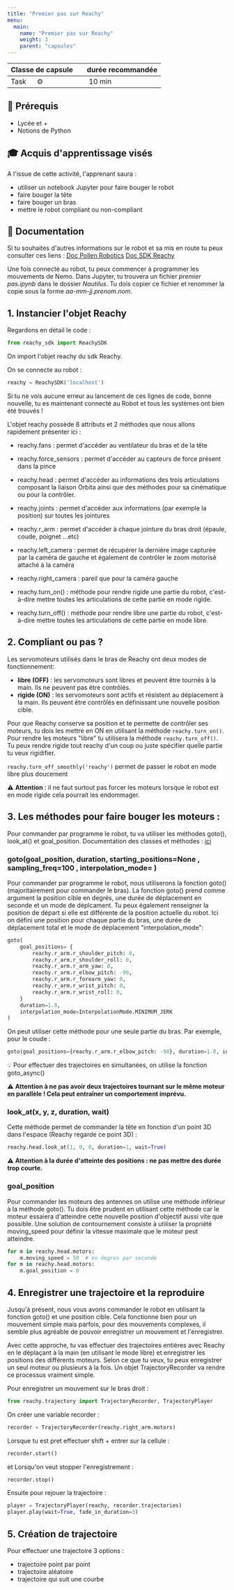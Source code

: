 ```yaml
---
title: "Premier pas sur Reachy"
menu:
  main:
    name: "Premier pas sur Reachy"
    weight: 3
    parent: "capsules"
---
```


| Classe de capsule  | &emsp;durée recommandée |
|:-------------------|:------------------|
| Task  &emsp;  ⚙️  |&emsp; 10 min      |


## 🎒 Prérequis

- Lycée et +
- Notions de Python

## 🎓 Acquis d'apprentissage visés 
A l'issue de cette activité, l'apprenant saura : 
* utiliser un notebook Jupyter pour faire bouger le robot 
* faire bouger la tête 
* faire bouger un bras  
* mettre le robot compliant ou non-compliant


## 📗 Documentation

Si tu souhaites d'autres informations sur le robot et sa mis en route tu peux consulter ces liens :
[Doc Pollen Robotics](https://pollen-robotics.github.io/reachy-2019-docs/docs/program-your-robot/)
[Doc SDK Reachy](https://pollen-robotics.github.io/reachy-sdk/index.html)


Une fois connecté au robot, tu peux commencer à programmer les mouvements de Nemo. 
Dans Jupyter, tu trouvera un fichier *premier pas.ipynb* dans le dossier *Nautilus*. Tu dois copier ce fichier et renommer la copie sous la forme *aa-mm-jj.prenom.nom*. 

## 1. Instancier l'objet Reachy 

Regardons en détail le code :

```python 
from reachy_sdk import ReachySDK
```  
On import l'objet reachy du sdk Reachy. 

On se connecte au robot :
```python
reachy = ReachySDK('localhost')
```

Si tu ne vois aucune erreur au lancement de ces lignes de code, bonne nouvelle, tu es maintenant connecté au Robot et tous les systèmes ont bien été trouvés !

L'objet reachy possède 8 attributs et 2 méthodes que nous allons rapidement présenter ici : 
* reachy.fans : permet d'accéder au ventilateur du bras et de la tête 
* reachy.force_sensors : permet d'accéder au capteurs de force présent dans la pince 
* reachy.head : permet d'accéder au informations des trois articulations composant la liaison Orbita ainsi que des méthodes pour sa cinématique ou pour la contrôler.
* reachy.joints : permet d'accéder aux informations (par exemple la position) sur toutes les jointures
* reachy.r_arm : permet d'accéder à chaque jointure du bras droit (épaule, coude, poignet ...etc)
* reachy.left_camera : permet de récupérer la dernière image capturée par la caméra de gauche et également de contrôler le zoom motorisé attaché à la caméra
* reachy.right_camera : pareil que pour la caméra gauche 

* reachy.turn_on() : méthode pour rendre rigide une partie du robot, c'est-à-dire mettre toutes les articulations de cette partie en mode rigide. 
* reachy.turn_off() : méthode pour rendre libre une partie du robot, c'est-à-dire mettre toutes les articulations de cette partie en mode libre. 

## 2. Compliant ou pas ?

Les servomoteurs utilisés dans le bras de Reachy ont deux modes de fonctionnement:

- **libre (OFF)** : les servomoteurs sont libres et peuvent être tournés à la main. Ils ne peuvent pas être contrôlés.
- **rigide (ON)** : les servomoteurs sont actifs et résistent au déplacement à la main. Ils peuvent être contrôlés en définissant une nouvelle position cible.

Pour que Reachy conserve sa position et te permette de contrôler ses moteurs, tu dois les mettre en ON en utilisant la méthode `reachy.turn_on()`. Pour rendre les moteurs "libre" tu utilisera la méthode `reachy.turn_off()`. Tu peux rendre rigide tout reachy d'un coup ou juste spécifier quelle partie tu veux rigidifier. 

`reachy.turn_off_smoothly('reachy')` permet de passer le robot en mode libre plus doucement 

⚠️ **Attention** : il ne faut surtout pas forcer les moteurs lorsque le robot est en mode rigide cela pourrait les endommager. 


## 3. Les méthodes pour faire bouger les moteurs :

Pour commander par programme le robot, tu va utiliser les méthodes goto(), look_at() et goal_position. 
Documentation des classes et méthodes : [ici](https://pollen-robotics.github.io/reachy-2019/autoapi/reachy/index.html#)

### goto(goal_position, duration, starting_positions=None , sampling_freq=100 , interpolation_mode=<function linear> )

Pour commander par programme le robot, nous utiliserons la fonction goto() (majoritairement pour commander le bras). La fonction goto() prend comme argument la position cible en degrés, une durée de déplacement en seconde et un mode de déplcament. Tu peux également renseigner la position de départ si elle est différente de la position actuelle du robot. 
Ici on défini une position pour chaque partie du bras, une durée de déplacement total et le mode de déplacement "interpolation_mode":

```python 
goto(
    goal_positions= {
        reachy.r_arm.r_shoulder_pitch: 0,
        reachy.r_arm.r_shoulder_roll: 0,
        reachy.r_arm.r_arm_yaw: 0,
        reachy.r_arm.r_elbow_pitch: -90,
        reachy.r_arm.r_forearm_yaw: 0,
        reachy.r_arm.r_wrist_pitch: 0,
        reachy.r_arm.r_wrist_roll: 0,
    }
    duration=1.0,
    interpolation_mode=InterpolationMode.MINIMUM_JERK
)
```

On peut utiliser cette méthode pour une seule partie du bras. Par exemple, pour le coude :
```python
goto(goal_positions={reachy.r_arm.r_elbow_pitch: -90}, duration=1.0, interpolation_mode=InterpolationMode.MINIMUM_JERK)
```

💡 Pour effectuer des trajectoires en simultanées, on utilise la fonction goto_async()

⚠️ **Attention à ne pas avoir deux trajectoires tournant sur le même moteur en parallèle ! Cela peut entraîner un comportement imprévu.**

### look_at(x, y, z, duration, wait)

Cette méthode permet de commander la tête en fonction d'un point 3D dans l'espace (Reachy regarde ce point 3D) :
```python
reachy.head.look_at(1, 0, 0, duration=1, wait=True)
```

⚠️ **Attention à la durée d'atteinte des positions : ne pas mettre des durée trop courte.**

### goal_position

Pour commander les moteurs des antennes on utilise une méthode inférieur à la méthode goto(). Tu dois être prudent en utilisant cette méthode car le moteur essaiera d'atteindre cette nouvelle position d'objectif aussi vite que possible. Une solution de contournement consiste à utiliser la propriété moving_speed pour définir la vitesse maximale que le moteur peut atteindre.

```python
for m in reachy.head.motors:
    m.moving_speed = 50  # en degres par seconde
for m in reachy.head.motors:
    m.goal_position = 0
```

## 4. Enregistrer une trajectoire et la reproduire

Jusqu'à présent, nous vous avons commander le robot en utilisant la fonction goto() et une position cible. Cela fonctionne bien pour un mouvement simple mais parfois, pour des mouvements complexes, il semble plus agréable de pouvoir enregistrer un mouvement et l'enregistrer.

Avec cette approche, tu vas effectuer des trajectoires entières avec Reachy en le déplaçant à la main (en utilisant le mode libre) et enregistrer les positions des différents moteurs. Selon ce que tu veux, tu peux enregistrer un seul moteur ou plusieurs à la fois. Un objet TrajectoryRecorder va rendre ce processus vraiment simple.

Pour enregistrer un mouvement sur le bras droit :
```python
from reachy.trajectory import TrajectoryRecorder, TrajectoryPlayer
```

On créer une variable recorder :
```python 
recorder = TrajectoryRecorder(reachy.right_arm.motors)
```

Lorsque tu est pret effectuer shift + entrer sur la cellule :
```python
recorder.start()
```

et Lorsqu'on veut stopper l'enregistrement :
```python
recorder.stop()
```

Ensuite pour rejouer la trajectoire :
```python
player = TrajectoryPlayer(reachy, recorder.trajectories) 
player.play(wait=True, fade_in_duration=3)
```

## 5. Création de trajectoire 

Pour effectuer une trajectoire 3 options : 
* trajectoire point par point 
* trajectoire aléatoire 
* trajectoire qui suit une courbe 


